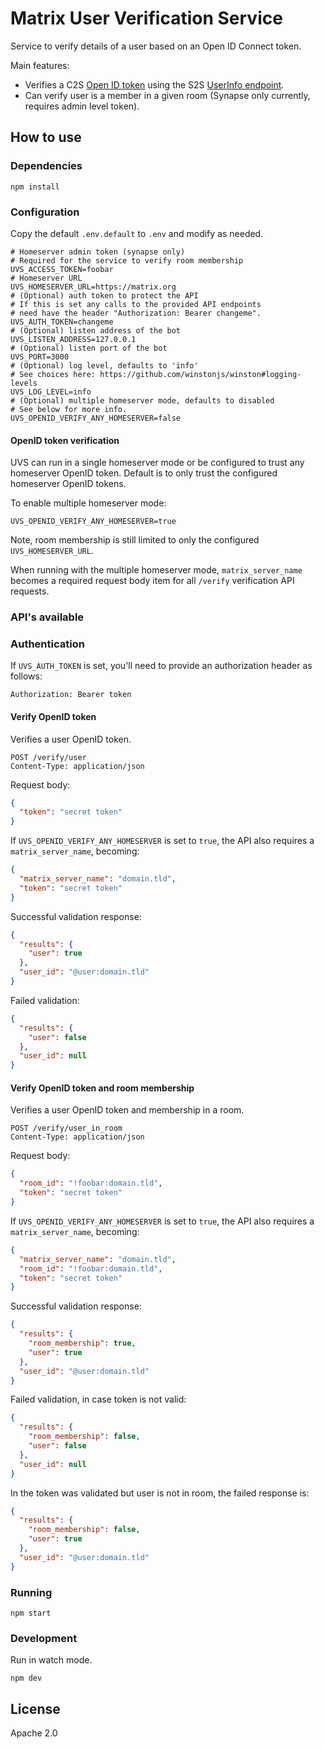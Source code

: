 # Matrix User Verification Service

Service to verify details of a user based on an Open ID Connect token.

Main features:

* Verifies a C2S [Open ID token](https://matrix.org/docs/spec/client_server/r0.6.1#id154)
  using the S2S [UserInfo endpoint](https://matrix.org/docs/spec/server_server/r0.1.4#openid).
* Can verify user is a member in a given room (Synapse only currently, requires admin level token).

## How to use

### Dependencies

```
npm install
```

### Configuration

Copy the default `.env.default` to `.env` and modify as needed.

```
# Homeserver admin token (synapse only)
# Required for the service to verify room membership
UVS_ACCESS_TOKEN=foobar
# Homeserver URL
UVS_HOMESERVER_URL=https://matrix.org
# (Optional) auth token to protect the API
# If this is set any calls to the provided API endpoints
# need have the header "Authorization: Bearer changeme".
UVS_AUTH_TOKEN=changeme
# (Optional) listen address of the bot
UVS_LISTEN_ADDRESS=127.0.0.1
# (Optional) listen port of the bot
UVS_PORT=3000
# (Optional) log level, defaults to 'info'
# See choices here: https://github.com/winstonjs/winston#logging-levels
UVS_LOG_LEVEL=info
# (Optional) multiple homeserver mode, defaults to disabled
# See below for more info.
UVS_OPENID_VERIFY_ANY_HOMESERVER=false
```

#### OpenID token verification

UVS can run in a single homeserver mode or be configured to trust any
homeserver OpenID token. Default is to only trust the configured homeserver
OpenID tokens.

To enable multiple homeserver mode:

    UVS_OPENID_VERIFY_ANY_HOMESERVER=true

Note, room membership is still limited to only the configured `UVS_HOMESERVER_URL`.

When running with the multiple homeserver mode, `matrix_server_name` becomes
a required request body item for all `/verify` verification API requests.

### API's available

### Authentication

If `UVS_AUTH_TOKEN` is set, you'll need to provide an authorization header as follows:

    Authorization: Bearer token

#### Verify OpenID token

Verifies a user OpenID token.

    POST /verify/user
    Content-Type: application/json

Request body:

```json
{
  "token": "secret token"
}
```

If `UVS_OPENID_VERIFY_ANY_HOMESERVER` is set to `true`, the API also
requires a `matrix_server_name`, becoming:

```json
{
  "matrix_server_name": "domain.tld",
  "token": "secret token"
}
```

Successful validation response:

```json
{
  "results": {
    "user": true
  },
  "user_id": "@user:domain.tld"
}
```

Failed validation:

```json
{
  "results": {
    "user": false
  },
  "user_id": null
}
```

#### Verify OpenID token and room membership

Verifies a user OpenID token and membership in a room.

    POST /verify/user_in_room
    Content-Type: application/json

Request body:

```json
{
  "room_id": "!foobar:domain.tld",
  "token": "secret token"
}
```

If `UVS_OPENID_VERIFY_ANY_HOMESERVER` is set to `true`, the API also
requires a `matrix_server_name`, becoming:

```json
{
  "matrix_server_name": "domain.tld",
  "room_id": "!foobar:domain.tld",
  "token": "secret token"
}
```

Successful validation response:

```json
{
  "results": {
    "room_membership": true,
    "user": true
  },
  "user_id": "@user:domain.tld"
}
```

Failed validation, in case token is not valid:

```json
{
  "results": {
    "room_membership": false,
    "user": false
  },
  "user_id": null
}
```

In the token was validated but user is not in room, the failed response is:

```json
{
  "results": {
    "room_membership": false,
    "user": true
  },
  "user_id": "@user:domain.tld"
}
```

### Running

```
npm start
```

### Development

Run in watch mode.

```
npm dev
```

## License

Apache 2.0
